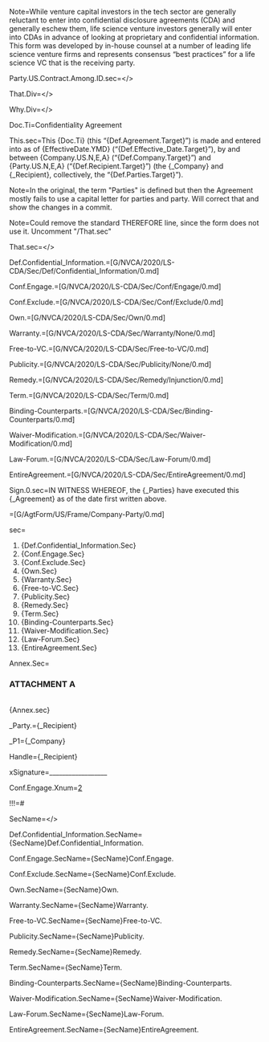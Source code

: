 Note=While venture capital investors in the tech sector are generally reluctant to enter into confidential disclosure agreements (CDA) and generally eschew them, life science venture investors generally will enter into CDAs in advance of looking at proprietary and confidential information.  This form was developed by in-house counsel at a number of leading life science venture firms and represents consensus “best practices” for a life science VC that is the receiving party.

Party.US.Contract.Among.ID.sec=</>

That.Div=</>

Why.Div=</>

Doc.Ti=Confidentiality Agreement

This.sec=This {Doc.Ti} (this “{Def.Agreement.Target}”) is made and entered into as of {EffectiveDate.YMD} (“{Def.Effective_Date.Target}”), by and between {Company.US.N,E,A} (“{Def.Company.Target}”) and {Party.US.N,E,A} (“{Def.Recipient.Target}”) (the {_Company} and {_Recipient}, collectively, the “{Def.Parties.Target}”).

Note=In the original, the term "Parties" is defined but then the Agreement mostly fails to use a capital letter for parties and party.  Will correct that and show the changes in a commit.

Note=Could remove the standard THEREFORE line, since the form does not use it. Uncomment "/That.sec"

That.sec=</>

Def.Confidential_Information.=[G/NVCA/2020/LS-CDA/Sec/Def/Confidential_Information/0.md]

Conf.Engage.=[G/NVCA/2020/LS-CDA/Sec/Conf/Engage/0.md]

Conf.Exclude.=[G/NVCA/2020/LS-CDA/Sec/Conf/Exclude/0.md]

Own.=[G/NVCA/2020/LS-CDA/Sec/Own/0.md]

Warranty.=[G/NVCA/2020/LS-CDA/Sec/Warranty/None/0.md]

Free-to-VC.=[G/NVCA/2020/LS-CDA/Sec/Free-to-VC/0.md]

Publicity.=[G/NVCA/2020/LS-CDA/Sec/Publicity/None/0.md]

Remedy.=[G/NVCA/2020/LS-CDA/Sec/Remedy/Injunction/0.md]

Term.=[G/NVCA/2020/LS-CDA/Sec/Term/0.md]

Binding-Counterparts.=[G/NVCA/2020/LS-CDA/Sec/Binding-Counterparts/0.md]

Waiver-Modification.=[G/NVCA/2020/LS-CDA/Sec/Waiver-Modification/0.md]

Law-Forum.=[G/NVCA/2020/LS-CDA/Sec/Law-Forum/0.md]

EntireAgreement.=[G/NVCA/2020/LS-CDA/Sec/EntireAgreement/0.md]
 
Sign.0.sec=IN WITNESS WHEREOF, the {_Parties} have executed this {_Agreement} as of the date first written above.

=[G/AgtForm/US/Frame/Company-Party/0.md]

sec=<ol><li>{Def.Confidential_Information.Sec}<li>{Conf.Engage.Sec}<li>{Conf.Exclude.Sec}<li>{Own.Sec}<li>{Warranty.Sec}<li>{Free-to-VC.Sec}<li>{Publicity.Sec}<li>{Remedy.Sec}<li>{Term.Sec}<li>{Binding-Counterparts.Sec}<li>{Waiver-Modification.Sec}<li>{Law-Forum.Sec}<li>{EntireAgreement.Sec}</ol>

Annex.Sec=<h3>ATTACHMENT A</h3><br>{Annex.sec}

_Party.={_Recipient}

_P1={_Company}

Handle={_Recipient}

xSignature=__________________


Conf.Engage.Xnum=<a href='{!!!}Conf.Engage.Sec'>2</a>

!!!=#

SecName=</>

Def.Confidential_Information.SecName={SecName}Def.Confidential_Information.

Conf.Engage.SecName={SecName}Conf.Engage.

Conf.Exclude.SecName={SecName}Conf.Exclude.

Own.SecName={SecName}Own.

Warranty.SecName={SecName}Warranty.

Free-to-VC.SecName={SecName}Free-to-VC.

Publicity.SecName={SecName}Publicity.

Remedy.SecName={SecName}Remedy.

Term.SecName={SecName}Term.

Binding-Counterparts.SecName={SecName}Binding-Counterparts.

Waiver-Modification.SecName={SecName}Waiver-Modification.

Law-Forum.SecName={SecName}Law-Forum.

EntireAgreement.SecName={SecName}EntireAgreement.
